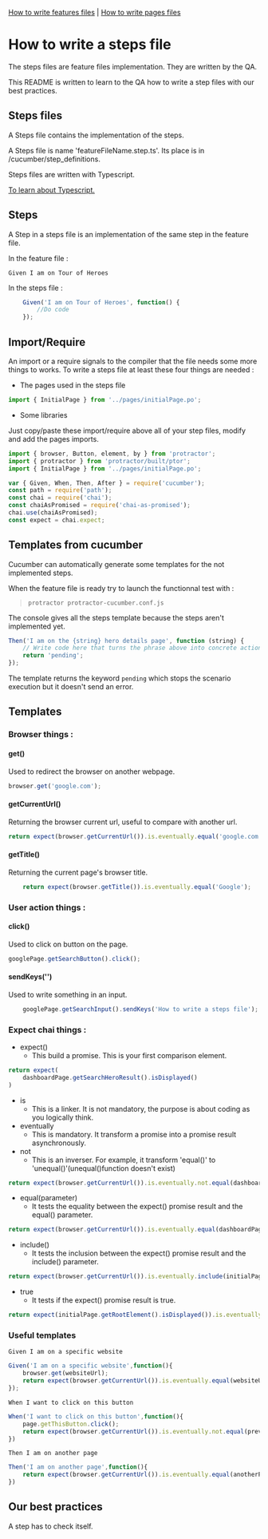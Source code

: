 [How to write features files](../features) | [How to write pages files](../pages)

# How to write a steps file

The steps files are feature files implementation. They are written by the QA.

This README is written to learn to the QA how to write a step files with our best practices.

## Steps files

A Steps file contains the implementation of the steps.

A Steps file is name 'featureFileName.step.ts'. Its place is in /cucumber/step_definitions.

Steps files are written with Typescript.

[To learn about Typescript.](https://www.typescriptlang.org/)

## Steps

A Step in a steps file is an implementation of the same step in the feature file.

In the feature file :

```Gherkin
Given I am on Tour of Heroes
```

In the steps file :

```Typescript
    Given('I am on Tour of Heroes', function() {
        //Do code
    });
```

## Import/Require

An import or a require signals to the compiler that the file needs some more things to works. To write a steps file at least these four things are needed :

* The pages used in the steps file

```Typescript
import { InitialPage } from '../pages/initialPage.po';
```

* Some libraries

Just copy/paste these import/require above all of your step files, modify and add the pages imports.

```Typescript
import { browser, Button, element, by } from 'protractor';
import { protractor } from 'protractor/built/ptor';
import { InitialPage } from '../pages/initialPage.po';

var { Given, When, Then, After } = require('cucumber');
const path = require('path');
const chai = require('chai');
const chaiAsPromised = require('chai-as-promised');
chai.use(chaiAsPromised);
const expect = chai.expect;
```

## Templates from cucumber

Cucumber can automatically generate some templates for the not implemented steps.

When the feature file is ready try to launch the functionnal test with :

> `protractor protractor-cucumber.conf.js`

The console gives all the steps template because the steps aren't implemented yet.

```Typescript
Then('I am on the {string} hero details page', function (string) {
    // Write code here that turns the phrase above into concrete actions
    return 'pending';
});
```

The template returns the keyword `pending` which stops the scenario execution but it doesn't send an error.

## Templates

### Browser things :

#### get()

Used to redirect the browser on another webpage.

```Typescript
browser.get('google.com');
```

#### getCurrentUrl()

Returning the browser current url, useful to compare with another url.

```Typescript
return expect(browser.getCurrentUrl()).is.eventually.equal('google.com');
```

#### getTitle()

Returning the current page's browser title.

```Typescript
    return expect(browser.getTitle()).is.eventually.equal('Google');
```

### User action things :

#### click()

Used to click on button on the page.

```Typescript
googlePage.getSearchButton().click();
```

#### sendKeys('')

Used to write something in an input.

```Typescript
    googlePage.getSearchInput().sendKeys('How to write a steps file');
```

### Expect chai things :

* expect()
  * This build a promise. This is your first comparison element.

```Typescript
return expect(
    dashboardPage.getSearchHeroResult().isDisplayed()
)
```

* is
  * This is a linker. It is not mandatory, the purpose is about coding as you logically think.
* eventually
  * This is mandatory. It transform a promise into a promise result asynchronously.
* not
  * This is an inverser. For example, it transform 'equal()' to 'unequal()'(unequal()function doesn't exist)

```Typescript
return expect(browser.getCurrentUrl()).is.eventually.not.equal(dashboardPage.getUrl());
```

* equal(parameter)
  * It tests the equality between the expect() promise result and the equal() parameter.

```Typescript
return expect(browser.getCurrentUrl()).is.eventually.equal(dashboardPage.getUrl());
```

* include()
  * It tests the inclusion between the expect() promise result and the include() parameter.

```Typescript
return expect(browser.getCurrentUrl()).is.eventually.include(initialPage.getUrl());
```

* true
  * It tests if the expect() promise result is true.

```Typescript
return expect(initialPage.getRootElement().isDisplayed()).is.eventually.true;
```

### Useful templates

```Gherkin
Given I am on a specific website
```

```Typescript
Given('I am on a specific website',function(){
    browser.get(websiteUrl);
    return expect(browser.getCurrentUrl()).is.eventually.equal(websiteUrl);
});
```

```Gherkin
When I want to click on this button
```

```Typescript
When('I want to click on this button',function(){
    page.getThisButton.click();
    return expect(browser.getCurrentUrl()).is.eventually.not.equal(previousPageUrl);
})
```

```Gherkin
Then I am on another page
```

```Typescript
Then('I am on another page',function(){
    return expect(browser.getCurrentUrl()).is.eventually.equal(anotherPageUrl);
})
```

## Our best practices

A step has to check itself.

